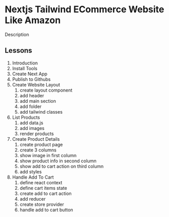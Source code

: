 # Nextjs Tailwind ECommerce Website Like Amazon

Description

## Lessons

1. Introduction
2. Install Tools
3. Create Next App
4. Publish to Githubs
5. Create Website Layout
   1. create layout component
   2. add header
   3. add main section
   4. add folder
   5. add tailwind classes
6. List Products
   1. add data.js
   2. add images
   3. render products
7. Create Product Details
   1. create product page
   2. create 3 columns
   3. show image in first column
   4. show product info in second column
   5. show add to cart action on third column
   6. add styles
8. Handle Add To Cart
   1. define react context
   2. define cart items state
   3. create add to cart action
   4. add reducer
   5. create store provider
   6. handle add to cart button
